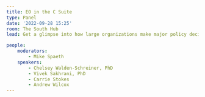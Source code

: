 ```yaml
---
title: EO in the C Suite
type: Panel
date: '2022-09-28 15:25'
room: The South Hub
lead: Get a glimpse into how large organizations make major policy decisions backed by EO data.

people:
    moderators:
        - Mike Spaeth
    speakers:
        - Chelsey Walden-Schreiner, PhD
        - Vivek Sakhrani, PhD
        - Carrie Stokes
        - Andrew Wilcox
---
```

